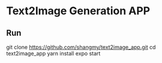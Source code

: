 # Text2Image Generation APP
## Run
git clone https://github.com/shangmy/text2image_app.git
cd text2image_app
yarn install
expo start
